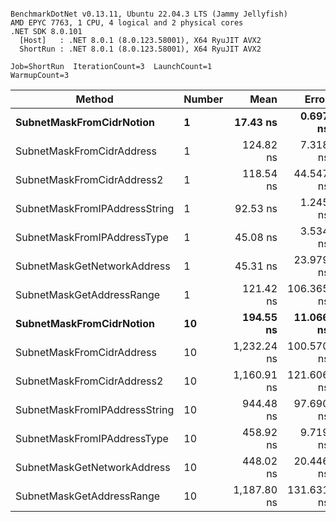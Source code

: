 ```

BenchmarkDotNet v0.13.11, Ubuntu 22.04.3 LTS (Jammy Jellyfish)
AMD EPYC 7763, 1 CPU, 4 logical and 2 physical cores
.NET SDK 8.0.101
  [Host]   : .NET 8.0.1 (8.0.123.58001), X64 RyuJIT AVX2
  ShortRun : .NET 8.0.1 (8.0.123.58001), X64 RyuJIT AVX2

Job=ShortRun  IterationCount=3  LaunchCount=1  
WarmupCount=3  

```
| Method                        | Number | Mean        | Error      | StdDev   | Min         | Max         | Gen0   | Allocated |
|------------------------------ |------- |------------:|-----------:|---------:|------------:|------------:|-------:|----------:|
| **SubnetMaskFromCidrNotion**      | **1**      |    **17.43 ns** |   **0.697 ns** | **0.038 ns** |    **17.39 ns** |    **17.47 ns** | **0.0007** |      **56 B** |
| SubnetMaskFromCidrAddress     | 1      |   124.82 ns |   7.318 ns | 0.401 ns |   124.38 ns |   125.16 ns | 0.0012 |     112 B |
| SubnetMaskFromCidrAddress2    | 1      |   118.54 ns |  44.547 ns | 2.442 ns |   116.72 ns |   121.32 ns | 0.0012 |     112 B |
| SubnetMaskFromIPAddressString | 1      |    92.53 ns |   1.245 ns | 0.068 ns |    92.47 ns |    92.60 ns | 0.0006 |      56 B |
| SubnetMaskFromIPAddressType   | 1      |    45.08 ns |   3.534 ns | 0.194 ns |    44.89 ns |    45.28 ns | 0.0010 |      88 B |
| SubnetMaskGetNetworkAddress   | 1      |    45.31 ns |  23.979 ns | 1.314 ns |    44.52 ns |    46.83 ns | 0.0007 |      56 B |
| SubnetMaskGetAddressRange     | 1      |   121.42 ns | 106.365 ns | 5.830 ns |   117.77 ns |   128.14 ns | 0.0019 |     168 B |
| **SubnetMaskFromCidrNotion**      | **10**     |   **194.55 ns** |  **11.066 ns** | **0.607 ns** |   **193.94 ns** |   **195.15 ns** | **0.0067** |     **560 B** |
| SubnetMaskFromCidrAddress     | 10     | 1,232.24 ns | 100.570 ns | 5.513 ns | 1,226.89 ns | 1,237.90 ns | 0.0134 |    1120 B |
| SubnetMaskFromCidrAddress2    | 10     | 1,160.91 ns | 121.606 ns | 6.666 ns | 1,153.63 ns | 1,166.71 ns | 0.0134 |    1120 B |
| SubnetMaskFromIPAddressString | 10     |   944.48 ns |  97.690 ns | 5.355 ns |   941.21 ns |   950.66 ns | 0.0067 |     560 B |
| SubnetMaskFromIPAddressType   | 10     |   458.92 ns |   9.719 ns | 0.533 ns |   458.40 ns |   459.46 ns | 0.0105 |     880 B |
| SubnetMaskGetNetworkAddress   | 10     |   448.02 ns |  20.446 ns | 1.121 ns |   447.34 ns |   449.32 ns | 0.0067 |     560 B |
| SubnetMaskGetAddressRange     | 10     | 1,187.80 ns | 131.631 ns | 7.215 ns | 1,182.72 ns | 1,196.06 ns | 0.0191 |    1680 B |
